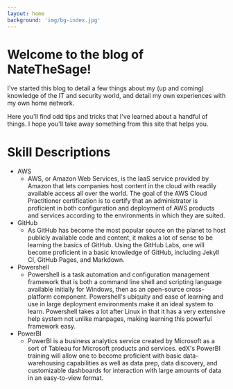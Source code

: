 ```yaml
---
layout: home
background: 'img/bg-index.jpg'
---
```

# Welcome to the blog of NateTheSage!

I've started this blog to detail a few things about my (up and coming) knowledge of the IT and security world,
and detail my own experiences with my own home network.

Here you'll find odd tips and tricks that I've learned about a handful of things. I hope you'll take away something from
this site that helps you.

# Skill Descriptions

* AWS
	* AWS, or Amazon Web Services, is the IaaS service provided by Amazon that lets companies host content in the cloud with readily available access all over the world. The goal of the AWS Cloud Practitioner certification is to certify that an administrator is proficient in both configuration and deployment of AWS products and services according to the environments in which they are suited.
* GitHub
	* As GitHub has become the most popular source on the planet to host publicly available code and content, it makes a lot of sense to be learning the basics of GitHub. Using the GitHub Labs, one will become proficient in a basic knowledge of GitHub, including Jekyll CI, GitHub Pages, and Markdown.
* Powershell
	* Powershell is a task automation and configuration management framework that is both a command line shell and scripting language available initially for Windows, then as an open-source cross-platform component. Powershell's ubiquity and ease of learning and use in large deployment environments make it an ideal system to learn. Powershell takes a lot after Linux in that it has a very extensive help system not unlike manpages, making learning this powerful framework easy.
* PowerBI
	* PowerBI is a business analytics service created by Microsoft as a sort of Tableau for Microsoft products and services. edX's PowerBI training will allow one to become proficient with basic data-warehousing capabilities as well as data prep, data discovery, and customizable dashboards for interaction with large amounts of data in an easy-to-view format.
